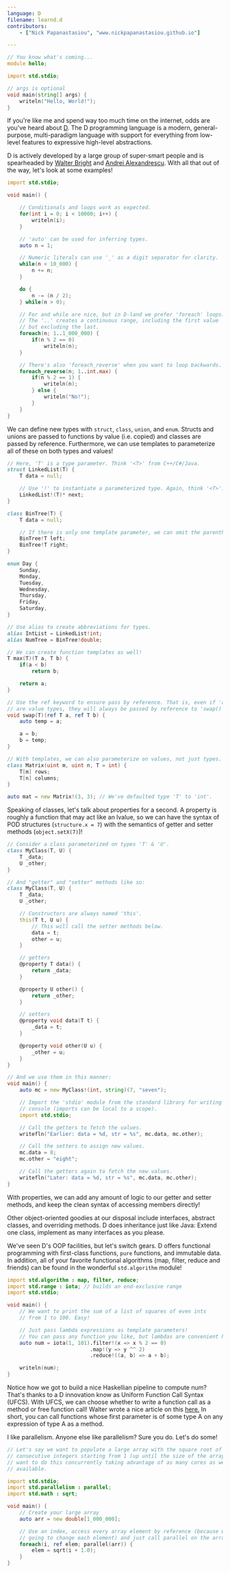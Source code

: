 ```yaml
---
language: D
filename: learnd.d
contributors:
    - ["Nick Papanastasiou", "www.nickpapanastasiou.github.io"]

---
```


```d
// You know what's coming...
module hello;

import std.stdio;

// args is optional
void main(string[] args) {
    writeln("Hello, World!");
}
```

If you're like me and spend way too much time on the internet, odds are you've heard
about [D](http://dlang.org/). The D programming language is a modern, general-purpose,
multi-paradigm language with support for everything from low-level features to
expressive high-level abstractions.

D is actively developed by a large group of super-smart people and is spearheaded by
[Walter Bright](https://en.wikipedia.org/wiki/Walter_Bright) and
[Andrei Alexandrescu](https://en.wikipedia.org/wiki/Andrei_Alexandrescu).
With all that out of the way, let's look at some examples!

```d
import std.stdio;

void main() {

    // Conditionals and loops work as expected.
    for(int i = 0; i < 10000; i++) {
        writeln(i);
    }

    // 'auto' can be used for inferring types.
    auto n = 1;

    // Numeric literals can use '_' as a digit separator for clarity.
    while(n < 10_000) {
        n += n;
    }

    do {
        n -= (n / 2);
    } while(n > 0);

    // For and while are nice, but in D-land we prefer 'foreach' loops.
    // The '..' creates a continuous range, including the first value
    // but excluding the last.
    foreach(n; 1..1_000_000) {
        if(n % 2 == 0)
            writeln(n);
    }

    // There's also 'foreach_reverse' when you want to loop backwards.
    foreach_reverse(n; 1..int.max) {
        if(n % 2 == 1) {
            writeln(n);
        } else {
            writeln("No!");
        }
    }
}
```

We can define new types with `struct`, `class`, `union`, and `enum`. Structs and unions
are passed to functions by value (i.e. copied) and classes are passed by reference. Furthermore,
we can use templates to parameterize all of these on both types and values!

```d
// Here, 'T' is a type parameter. Think '<T>' from C++/C#/Java.
struct LinkedList(T) {
    T data = null;

    // Use '!' to instantiate a parameterized type. Again, think '<T>'.
    LinkedList!(T)* next;
}

class BinTree(T) {
    T data = null;

    // If there is only one template parameter, we can omit the parentheses.
    BinTree!T left;
    BinTree!T right;
}

enum Day {
    Sunday,
    Monday,
    Tuesday,
    Wednesday,
    Thursday,
    Friday,
    Saturday,
}

// Use alias to create abbreviations for types.
alias IntList = LinkedList!int;
alias NumTree = BinTree!double;

// We can create function templates as well!
T max(T)(T a, T b) {
    if(a < b)
        return b;

    return a;
}

// Use the ref keyword to ensure pass by reference. That is, even if 'a' and 'b'
// are value types, they will always be passed by reference to 'swap()'.
void swap(T)(ref T a, ref T b) {
    auto temp = a;

    a = b;
    b = temp;
}

// With templates, we can also parameterize on values, not just types.
class Matrix(uint m, uint n, T = int) {
    T[m] rows;
    T[n] columns;
}

auto mat = new Matrix!(3, 3); // We've defaulted type 'T' to 'int'.
```

Speaking of classes, let's talk about properties for a second. A property
is roughly a function that may act like an lvalue, so we can
have the syntax of POD structures (`structure.x = 7`) with the semantics of
getter and setter methods (`object.setX(7)`)!

```d
// Consider a class parameterized on types 'T' & 'U'.
class MyClass(T, U) {
    T _data;
    U _other;
}

// And "getter" and "setter" methods like so:
class MyClass(T, U) {
    T _data;
    U _other;

    // Constructors are always named 'this'.
    this(T t, U u) {
        // This will call the setter methods below.
        data = t;
        other = u;
    }

    // getters
    @property T data() {
        return _data;
    }

    @property U other() {
        return _other;
    }

    // setters
    @property void data(T t) {
        _data = t;
    }

    @property void other(U u) {
        _other = u;
    }
}

// And we use them in this manner:
void main() {
    auto mc = new MyClass!(int, string)(7, "seven");

    // Import the 'stdio' module from the standard library for writing to
    // console (imports can be local to a scope).
    import std.stdio;

    // Call the getters to fetch the values.
    writefln("Earlier: data = %d, str = %s", mc.data, mc.other);

    // Call the setters to assign new values.
    mc.data = 8;
    mc.other = "eight";

    // Call the getters again to fetch the new values.
    writefln("Later: data = %d, str = %s", mc.data, mc.other);
}
```

With properties, we can add any amount of logic to
our getter and setter methods, and keep the clean syntax of
accessing members directly!

Other object-oriented goodies at our disposal
include interfaces, abstract classes,
and overriding methods. D does inheritance just like Java:
Extend one class, implement as many interfaces as you please.

We've seen D's OOP facilities, but let's switch gears. D offers
functional programming with first-class functions, `pure`
functions, and immutable data. In addition, all of your favorite
functional algorithms (map, filter, reduce and friends) can be
found in the wonderful `std.algorithm` module!

```d
import std.algorithm : map, filter, reduce;
import std.range : iota; // builds an end-exclusive range
import std.stdio;

void main() {
    // We want to print the sum of a list of squares of even ints
    // from 1 to 100. Easy!

    // Just pass lambda expressions as template parameters!
    // You can pass any function you like, but lambdas are convenient here.
    auto num = iota(1, 101).filter!(x => x % 2 == 0)
                           .map!(y => y ^^ 2)
                           .reduce!((a, b) => a + b);

    writeln(num);
}
```

Notice how we got to build a nice Haskellian pipeline to compute num?
That's thanks to a D innovation know as Uniform Function Call Syntax (UFCS).
With UFCS, we can choose whether to write a function call as a method
or free function call! Walter wrote a nice article on this
[here.](http://www.drdobbs.com/cpp/uniform-function-call-syntax/232700394)
In short, you can call functions whose first parameter
is of some type A on any expression of type A as a method.

I like parallelism. Anyone else like parallelism? Sure you do. Let's do some!

```d
// Let's say we want to populate a large array with the square root of all
// consecutive integers starting from 1 (up until the size of the array), and we
// want to do this concurrently taking advantage of as many cores as we have
// available.

import std.stdio;
import std.parallelism : parallel;
import std.math : sqrt;

void main() {
    // Create your large array
    auto arr = new double[1_000_000];

    // Use an index, access every array element by reference (because we're
    // going to change each element) and just call parallel on the array!
    foreach(i, ref elem; parallel(arr)) {
        elem = sqrt(i + 1.0);
    }
}
```
